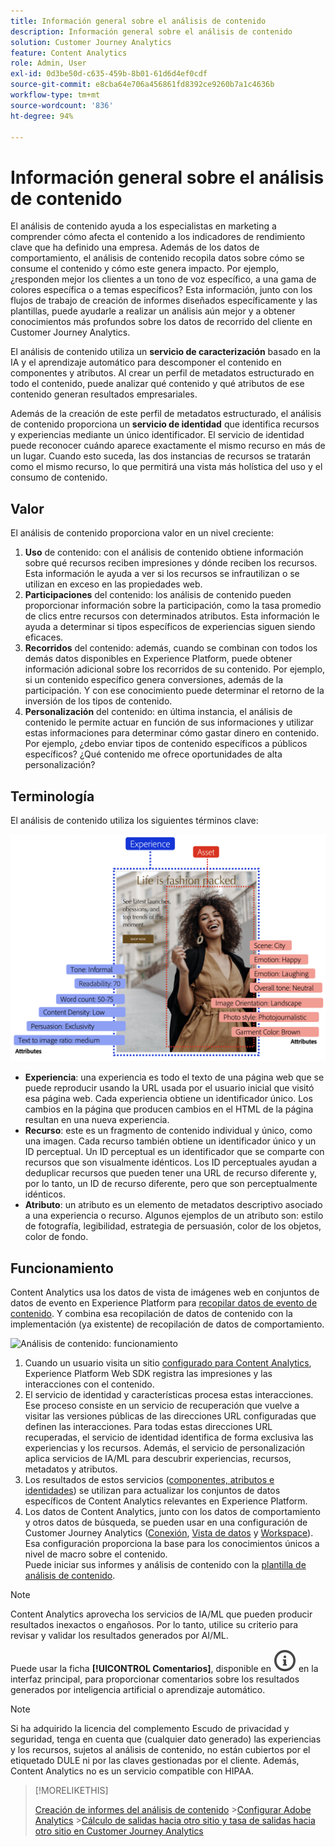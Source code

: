 ```yaml
---
title: Información general sobre el análisis de contenido
description: Información general sobre el análisis de contenido
solution: Customer Journey Analytics
feature: Content Analytics
role: Admin, User
exl-id: 0d3be50d-c635-459b-8b01-61d6d4ef0cdf
source-git-commit: e8cba64e706a456861fd8392ce9260b7a1c4636b
workflow-type: tm+mt
source-wordcount: '836'
ht-degree: 94%

---
```


# Información general sobre el análisis de contenido

El análisis de contenido ayuda a los especialistas en marketing a comprender cómo afecta el contenido a los indicadores de rendimiento clave que ha definido una empresa. Además de los datos de comportamiento, el análisis de contenido recopila datos sobre cómo se consume el contenido y cómo este genera impacto. Por ejemplo, ¿responden mejor los clientes a un tono de voz específico, a una gama de colores específica o a temas específicos? Esta información, junto con los flujos de trabajo de creación de informes diseñados específicamente y las plantillas, puede ayudarle a realizar un análisis aún mejor y a obtener conocimientos más profundos sobre los datos de recorrido del cliente en Customer Journey Analytics.

El análisis de contenido utiliza un **servicio de caracterización** basado en la IA y el aprendizaje automático para descomponer el contenido en componentes y atributos. Al crear un perfil de metadatos estructurado en todo el contenido, puede analizar qué contenido y qué atributos de ese contenido generan resultados empresariales.

Además de la creación de este perfil de metadatos estructurado, el análisis de contenido proporciona un **servicio de identidad** que identifica recursos y experiencias mediante un único identificador. El servicio de identidad puede reconocer cuándo aparece exactamente el mismo recurso en más de un lugar. Cuando esto suceda, las dos instancias de recursos se tratarán como el mismo recurso, lo que permitirá una vista más holística del uso y el consumo de contenido.

## Valor

El análisis de contenido proporciona valor en un nivel creciente:

1. **Uso** de contenido: con el análisis de contenido obtiene información sobre qué recursos reciben impresiones y dónde reciben los recursos. Esta información le ayuda a ver si los recursos se infrautilizan o se utilizan en exceso en las propiedades web.
1. **Participaciones** del contenido: los análisis de contenido pueden proporcionar información sobre la participación, como la tasa promedio de clics entre recursos con determinados atributos. Esta información le ayuda a determinar si tipos específicos de experiencias siguen siendo eficaces.
1. **Recorridos** del contenido: además, cuando se combinan con todos los demás datos disponibles en Experience Platform, puede obtener información adicional sobre los recorridos de su contenido. Por ejemplo, si un contenido específico genera conversiones, además de la participación. Y con ese conocimiento puede determinar el retorno de la inversión de los tipos de contenido.
1. **Personalización** del contenido: en última instancia, el análisis de contenido le permite actuar en función de sus informaciones y utilizar estas informaciones para determinar cómo gastar dinero en contenido. Por ejemplo, ¿debo enviar tipos de contenido específicos a públicos específicos? ¿Qué contenido me ofrece oportunidades de alta personalización?

## Terminología

El análisis de contenido utiliza los siguientes términos clave:

![Recursos y experiencias](/help/content-analytics/assets/content-analytics-experience-asset.png)

* **Experiencia**: una experiencia es todo el texto de una página web que se puede reproducir usando la URL usada por el usuario inicial que visitó esa página web. Cada experiencia obtiene un identificador único. Los cambios en la página que producen cambios en el HTML de la página resultan en una nueva experiencia.
* **Recurso**: este es un fragmento de contenido individual y único, como una imagen. Cada recurso también obtiene un identificador único y un ID perceptual. Un ID perceptual es un identificador que se comparte con recursos que son visualmente idénticos. Los ID perceptuales ayudan a deduplicar recursos que pueden tener una URL de recurso diferente y, por lo tanto, un ID de recurso diferente, pero que son perceptualmente idénticos.
* **Atributo**: un atributo es un elemento de metadatos descriptivo asociado a una experiencia o recurso. Algunos ejemplos de un atributo son: estilo de fotografía, legibilidad, estrategia de persuasión, color de los objetos, color de fondo.

## Funcionamiento

Content Analytics usa los datos de vista de imágenes web en conjuntos de datos de evento en Experience Platform para [recopilar datos de evento de contenido](config/datacollection.md). Y combina esa recopilación de datos de contenido con la implementación (ya existente) de recopilación de datos de comportamiento.

![Análisis de contenido: funcionamiento](assets/aca-overview.gif)

1. Cuando un usuario visita un sitio [configurado para Content Analytics](config/configuration.md), Experience Platform Web SDK registra las impresiones y las interacciones con el contenido.
1. El servicio de identidad y características procesa estas interacciones. Ese proceso consiste en un servicio de recuperación que vuelve a visitar las versiones públicas de las direcciones URL configuradas que definen las interacciones. Para todas estas direcciones URL recuperadas, el servicio de identidad identifica de forma exclusiva las experiencias y los recursos. Además, el servicio de personalización aplica servicios de IA/ML para descubrir experiencias, recursos, metadatos y atributos.
1. Los resultados de estos servicios ([componentes, atributos e identidades](/help/content-analytics/report/components.md)) se utilizan para actualizar los conjuntos de datos específicos de Content Analytics relevantes en Experience Platform.
1. Los datos de Content Analytics, junto con los datos de comportamiento y otros datos de búsqueda, se pueden usar en una configuración de Customer Journey Analytics ([Conexión](/help/connections/overview.md), [Vista de datos](/help/data-views/data-views.md) y [Workspace](/help/analysis-workspace/home.md)). Esa configuración proporciona la base para los conocimientos únicos a nivel de macro sobre el contenido. <br/>Puede iniciar sus informes y análisis de contenido con la [plantilla de análisis de contenido](/help/content-analytics/report/report.md#template).


>[!NOTE]
>
>Content Analytics aprovecha los servicios de IA/ML que pueden producir resultados inexactos o engañosos. Por lo tanto, utilice su criterio para revisar y validar los resultados generados por AI/ML.
>
>Puede usar la ficha **[!UICONTROL Comentarios]**, disponible en ![InfoOutline](/help/assets/icons/InfoOutline.svg) en la interfaz principal, para proporcionar comentarios sobre los resultados generados por inteligencia artificial o aprendizaje automático.
>

>[!NOTE]
>
>Si ha adquirido la licencia del complemento Escudo de privacidad y seguridad, tenga en cuenta que (cualquier dato generado) las experiencias y los recursos, sujetos al análisis de contenido, no están cubiertos por el etiquetado DULE ni por las claves gestionadas por el cliente. Además, Content Analytics no es un servicio compatible con HIPAA.
>


>[!MORELIKETHIS]
>
>[Creación de informes del análisis de contenido](report/report.md)
>&#x200B;>[Configurar Adobe Analytics](config/configuration.md)
>&#x200B;>[Cálculo de salidas hacia otro sitio y tasa de salidas hacia otro sitio en Customer Journey Analytics](https://experienceleaguecommunities.adobe.com/t5/adobe-analytics-blogs/calculating-bounces-amp-bounce-rate-in-adobe-customer-journey/ba-p/706446#M454)
>

